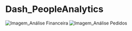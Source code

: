 # Dash_PeopleAnalytics

![Imagem_Análise Financeira](https://github.com/WellingtonMartinsSantos/Dash_PeopleAnalytics/issues/1#issue-1468957739.png)
![Imagem_Análise Pedidos](https://user-images.githubusercontent.com/68854093/201493555-b8448dde-fc0b-4af5-8686-b1679086d76b.png)

